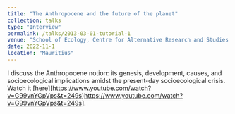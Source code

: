 ```yaml
---
title: "The Anthropocene and the future of the planet"
collection: talks
type: "Interview"
permalink: /talks/2013-03-01-tutorial-1
venue: "School of Ecology, Centre for Alternative Research and Studies (CARES)"
date: 2022-11-1
location: "Mauritius"
---
```

I discuss the Anthropocene notion: its genesis, development, causes, and socioecological implications amidst the present-day socioecological crisis.
Watch it [here][https://www.youtube.com/watch?v=G99vnYGpVps&t=249s)https://www.youtube.com/watch?v=G99vnYGpVps&t=249s].


